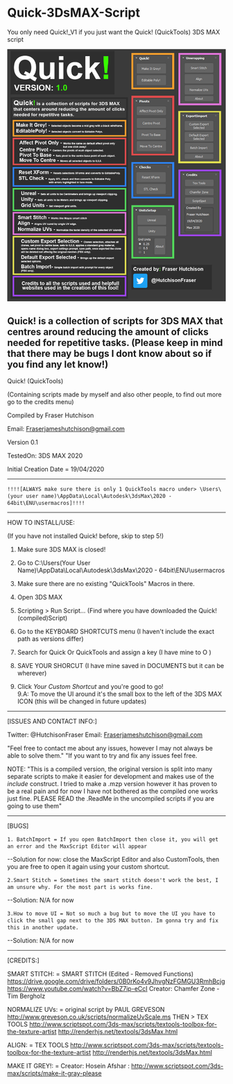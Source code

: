 # Quick-3DsMAX-Script
You only need Quick!_V1 if you just want the Quick! (QuickTools) 3DS MAX script

![](Images/Quick_v1_Showcase.jpg)

Quick! is a collection of scripts for 3DS MAX that centres around reducing the amount of clicks needed for repetitive tasks.
(Please keep in mind that there may be bugs I dont know about so if you find any let know!)
---------------------------------------------------------------------------------------------------------------------

Quick! (QuickTools)

(Containing scripts made by myself and also other people, to find out more go to the credits menu)

Compiled by Fraser Hutchison

Email: Fraserjameshutchison@gmail.com

Version 0.1

TestedOn: 3DS MAX 2020

Initial Creation Date = 19/04/2020

---------------------------------------------------------------------------------------------------------------------

	!!!![ALWAYS make sure there is only 1 QuickTools macro under> \Users\(your user name)\AppData\Local\Autodesk\3dsMax\2020 - 64bit\ENU\usermacros]!!!! 
---------------------------------------------------------------------------------------------------------------------
HOW TO INSTALL/USE:

(If you have not installed Quick! before, skip to step 5!)

1. Make sure 3DS MAX is closed!

2. Go to C:\Users\(Your User Name)\AppData\Local\Autodesk\3dsMax\2020 - 64bit\ENU\usermacros

3. Make sure there are no existing "QuickTools" Macros in there.

4. Open 3DS MAX

5. Scripting > Run Script... (Find where you have downloaded the Quick! (compiled)Script)

6. Go to the KEYBOARD SHORTCUTS menu (I haven't include the exact path as versions differ) 

7. Search for Quick Or QuickTools and assign a key (I have mine to O )

8. SAVE YOUR SHORCUT (I have mine saved in DOCUMENTS but it can be wherever) 

9. Click *Your Custom Shortcut* and you're good to go!  
	9.A: To move the UI around it's the small box to the left of the 3DS MAX ICON (this will be changed in future updates)

---------------------------------------------------------------------------------------------------------------------
[ISSUES AND CONTACT INFO:]

Twitter: @HutchisonFraser 
Email: Fraserjameshutchison@gmail.com

"Feel free to contact me about any issues, however I may not always be able to solve them."
"If you want to try and fix any issues feel free.

NOTE: "This is a compiled version, the original version is split into many separate scripts to make it easier for development and makes use of the *include* construct. I tried to make a .mzp version however it has proven to be a real pain and for now I have not bothered as the compiled one works just fine. PLEASE READ the .ReadMe in the uncompiled scripts if you are going to use them"


---------------------------------------------------------------------------------------------------------------------
[BUGS]

	1. BatchImport = If you open BatchImport then close it, you will get an error and the MaxScript Editor will appear
--Solution for now: close the MaxScript Editor and also CustomTools, then you are free to open it again using your custom shortcut.

	2.Smart Stitch = Sometimes the smart stitch doesn't work the best, I am unsure why. For the most part is works fine.
--Solution: N/A for now

	3.How to move UI = Not so much a bug but to move the UI you have to click the small gap next to the 3DS MAX button. Im gonna try and fix this in another update.
--Solution: N/A for now

---------------------------------------------------------------------------------------------------------------------
[CREDITS:]

SMART STITCH: = 
  SMART STITCH (Edited - Removed Functions)
  https://drive.google.com/drive/folders/0B0rKo4v9JhvgNzFGMGU3RmhBcjg
  https://www.youtube.com/watch?v=BbZ7ip-eCcI
  Creator: Chamfer Zone - Tim Bergholz
 
NORMALIZE UVs: =
  original script by PAUL GREVESON
	http://www.greveson.co.uk/scripts/normalizeUvScale.ms
THEN >
	TEX TOOLS 
	http://www.scriptspot.com/3ds-max/scripts/textools-toolbox-for-the-texture-artist
	http://renderhjs.net/textools/3dsMax.html
 
ALIGN: = 
  TEX TOOLS 
	  http://www.scriptspot.com/3ds-max/scripts/textools-toolbox-for-the-texture-artist
	  http://renderhjs.net/textools/3dsMax.html
    
MAKE IT GREY!: =
  Creator: Hosein Afshar : http://www.scriptspot.com/3ds-max/scripts/make-it-gray-please
  
